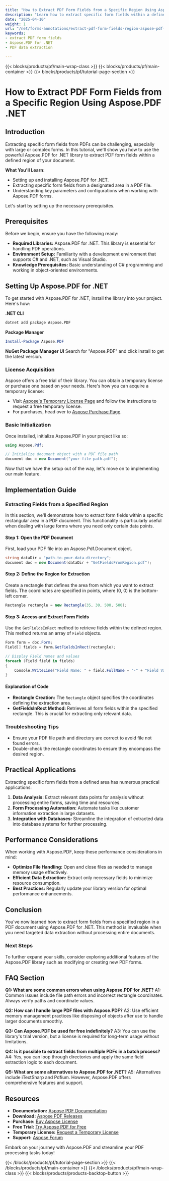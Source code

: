 ```yaml
---
title: "How to Extract PDF Form Fields from a Specific Region Using Aspose.PDF .NET"
description: "Learn how to extract specific form fields within a defined region of your PDF documents using the powerful Aspose.PDF for .NET library. Follow this step-by-step guide."
date: "2025-04-10"
weight: 1
url: "/net/forms-annotations/extract-pdf-form-fields-region-aspose-pdf-net/"
keywords:
- extract PDF form fields
- Aspose.PDF for .NET
- PDF data extraction

---
```


{{< blocks/products/pf/main-wrap-class >}}
{{< blocks/products/pf/main-container >}}
{{< blocks/products/pf/tutorial-page-section >}}


# How to Extract PDF Form Fields from a Specific Region Using Aspose.PDF .NET

## Introduction

Extracting specific form fields from PDFs can be challenging, especially with large or complex forms. In this tutorial, we'll show you how to use the powerful Aspose.PDF for .NET library to extract PDF form fields within a defined region of your document.

**What You'll Learn:**
- Setting up and installing Aspose.PDF for .NET.
- Extracting specific form fields from a designated area in a PDF file.
- Understanding key parameters and configurations when working with Aspose.PDF forms.

Let's start by setting up the necessary prerequisites.

## Prerequisites

Before we begin, ensure you have the following ready:

- **Required Libraries:** Aspose.PDF for .NET. This library is essential for handling PDF operations.
- **Environment Setup:** Familiarity with a development environment that supports C# and .NET, such as Visual Studio.
- **Knowledge Prerequisites:** Basic understanding of C# programming and working in object-oriented environments.

## Setting Up Aspose.PDF for .NET

To get started with Aspose.PDF for .NET, install the library into your project. Here's how:

**.NET CLI**
```bash
dotnet add package Aspose.PDF
```

**Package Manager**
```powershell
Install-Package Aspose.PDF
```

**NuGet Package Manager UI**
Search for "Aspose.PDF" and click install to get the latest version.

### License Acquisition

Aspose offers a free trial of their library. You can obtain a temporary license or purchase one based on your needs. Here's how you can acquire a temporary license:
- Visit [Aspose's Temporary License Page](https://purchase.aspose.com/temporary-license/) and follow the instructions to request a free temporary license.
- For purchases, head over to [Aspose Purchase Page](https://purchase.aspose.com/buy).

### Basic Initialization

Once installed, initialize Aspose.PDF in your project like so:

```csharp
using Aspose.Pdf;

// Initialize document object with a PDF file path
document doc = new Document("your-file-path.pdf");
```

Now that we have the setup out of the way, let's move on to implementing our main feature.

## Implementation Guide

### Extracting Fields from a Specified Region

In this section, we'll demonstrate how to extract form fields within a specific rectangular area in a PDF document. This functionality is particularly useful when dealing with large forms where you need only certain data points.

#### Step 1: Open the PDF Document

First, load your PDF file into an Aspose.Pdf.Document object.

```csharp
string dataDir = "path-to-your-data-directory";
document doc = new Document(dataDir + "GetFieldsFromRegion.pdf");
```

#### Step 2: Define the Region for Extraction

Create a rectangle that defines the area from which you want to extract fields. The coordinates are specified in points, where (0, 0) is the bottom-left corner.

```csharp
Rectangle rectangle = new Rectangle(35, 30, 500, 500);
```

#### Step 3: Access and Extract Form Fields

Use the `GetFieldsInRect` method to retrieve fields within the defined region. This method returns an array of `Field` objects.

```csharp
Form form = doc.Form;
Field[] fields = form.GetFieldsInRect(rectangle);

// Display Field names and values
foreach (Field field in fields)
{
    Console.WriteLine("Field Name: " + field.FullName + "-" + "Field Value: " + field.Value);
}
```

#### Explanation of Code

- **Rectangle Creation:** The `Rectangle` object specifies the coordinates defining the extraction area.
- **GetFieldsInRect Method:** Retrieves all form fields within the specified rectangle. This is crucial for extracting only relevant data.

### Troubleshooting Tips

- Ensure your PDF file path and directory are correct to avoid file not found errors.
- Double-check the rectangle coordinates to ensure they encompass the desired region.

## Practical Applications

Extracting specific form fields from a defined area has numerous practical applications:
1. **Data Analysis:** Extract relevant data points for analysis without processing entire forms, saving time and resources.
2. **Form Processing Automation:** Automate tasks like customer information extraction in large datasets.
3. **Integration with Databases:** Streamline the integration of extracted data into database systems for further processing.

## Performance Considerations

When working with Aspose.PDF, keep these performance considerations in mind:
- **Optimize File Handling:** Open and close files as needed to manage memory usage effectively.
- **Efficient Data Extraction:** Extract only necessary fields to minimize resource consumption.
- **Best Practices:** Regularly update your library version for optimal performance enhancements.

## Conclusion

You've now learned how to extract form fields from a specified region in a PDF document using Aspose.PDF for .NET. This method is invaluable when you need targeted data extraction without processing entire documents.

### Next Steps

To further expand your skills, consider exploring additional features of the Aspose.PDF library such as modifying or creating new PDF forms.

## FAQ Section

**Q1: What are some common errors when using Aspose.PDF for .NET?**
A1: Common issues include file path errors and incorrect rectangle coordinates. Always verify paths and coordinate values.

**Q2: How can I handle large PDF files with Aspose.PDF?**
A2: Use efficient memory management practices like disposing of objects after use to handle larger documents smoothly.

**Q3: Can Aspose.PDF be used for free indefinitely?**
A3: You can use the library's trial version, but a license is required for long-term usage without limitations.

**Q4: Is it possible to extract fields from multiple PDFs in a batch process?**
A4: Yes, you can loop through directories and apply the same field extraction logic to each document.

**Q5: What are some alternatives to Aspose.PDF for .NET?**
A5: Alternatives include iTextSharp and Pdfium. However, Aspose.PDF offers comprehensive features and support.

## Resources
- **Documentation:** [Aspose PDF Documentation](https://reference.aspose.com/pdf/net/)
- **Download:** [Aspose PDF Releases](https://releases.aspose.com/pdf/net/)
- **Purchase:** [Buy Aspose License](https://purchase.aspose.com/buy)
- **Free Trial:** [Try Aspose PDF for Free](https://releases.aspose.com/pdf/net/)
- **Temporary License:** [Request a Temporary License](https://purchase.aspose.com/temporary-license/)
- **Support:** [Aspose Forum](https://forum.aspose.com/c/pdf/10)

Embark on your journey with Aspose.PDF and streamline your PDF processing tasks today!


{{< /blocks/products/pf/tutorial-page-section >}}
{{< /blocks/products/pf/main-container >}}
{{< /blocks/products/pf/main-wrap-class >}}
{{< blocks/products/products-backtop-button >}}
